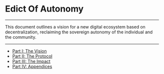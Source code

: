 # Edict Of Autonomy

---

This document outlines a vision for a new digital ecosystem based on decentralization, reclaiming the sovereign autonomy of the individual and the community.

---

- [Part I: The Vision](./01_vision.md)
- [Part II: The Protocol](./02_protocol.md)
- [Part III: The Impact](./03_impact.md)
- [Part IV: Appendices](./04_appendices.md)
